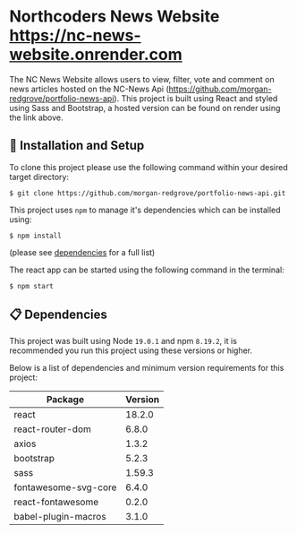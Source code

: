 # Northcoders News Website <br> https://nc-news-website.onrender.com

The NC News Website allows users to view, filter, vote and comment on news articles hosted on the NC-News Api (https://github.com/morgan-redgrove/portfolio-news-api). This project is built using React and styled using Sass and Bootstrap, a hosted version can be found on render using the link above.

## :wrench: Installation and Setup

To clone this project please use the following command within your desired target directory:

```shell
$ git clone https://github.com/morgan-redgrove/portfolio-news-api.git
```

This project uses `npm` to manage it's dependencies which can be installed using:

```shell
$ npm install
```

(please see [dependencies](#dependencies) for a full list)

The react app can be started using the following command in the terminal:

```shell
$ npm start
```

## :clipboard: Dependencies

This project was built using Node `19.0.1` and npm `8.19.2`, it is recommended you run this project using these versions or higher.

Below is a list of dependencies and minimum version requirements for this project:

| Package              | Version |
| -------------------- | ------- |
| react                | 18.2.0  |
| react-router-dom     | 6.8.0   |
| axios                | 1.3.2   |
| bootstrap            | 5.2.3   |
| sass                 | 1.59.3  |
| fontawesome-svg-core | 6.4.0   |
| react-fontawesome    | 0.2.0   |
| babel-plugin-macros  | 3.1.0   |
